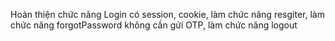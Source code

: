 Hoàn thiện chức năng Login có session, cookie, làm chức năng resgiter, làm chức năng forgotPassword không cần gửi OTP, làm chức năng logout

